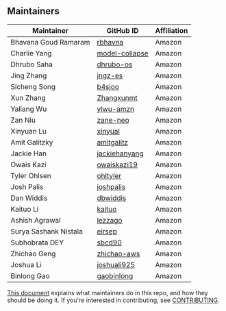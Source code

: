 ## Maintainers

| Maintainer            | GitHub ID                                           | Affiliation |
|-----------------------|-----------------------------------------------------|-------------|
| Bhavana Goud Ramaram  | [rbhavna](https://github.com/rbhavna)               | Amazon      |
| Charlie Yang          | [model-collapse](https://github.com/model-collapse) | Amazon      |
| Dhrubo Saha           | [dhrubo-os](https://github.com/dhrubo-os)           | Amazon      |
| Jing Zhang            | [jngz-es](https://github.com/jngz-es)               | Amazon      |
| Sicheng Song          | [b4sjoo](https://github.com/b4sjoo)                 | Amazon      |
| Xun Zhang             | [Zhangxunmt](https://github.com/Zhangxunmt)         | Amazon      |
| Yaliang Wu            | [ylwu-amzn](https://github.com/ylwu-amzn)           | Amazon      |
| Zan Niu               | [zane-neo](https://github.com/zane-neo)             | Amazon      |
| Xinyuan Lu            | [xinyual](https://github.com/xinyual)               | Amazon      |
| Amit Galitzky         | [amitgalitz](https://github.com/amitgalitz)         | Amazon      |
| Jackie Han            | [jackiehanyang](https://github.com/jackiehanyang)   | Amazon      |
| Owais Kazi            | [owaiskazi19](https://github.com/owaiskazi19)       | Amazon      |
| Tyler Ohlsen          | [ohltyler](https://github.com/ohltyler)             | Amazon      |
| Josh Palis            | [joshpalis](https://github.com/joshpalis)           | Amazon      |
| Dan Widdis            | [dbwiddis](https://github.com/dbwiddis)             | Amazon      |
| Kaituo Li             | [kaituo](https://github.com/kaituo)                 | Amazon      |
| Ashish Agrawal        | [lezzago](https://github.com/lezzago)               | Amazon      |
| Surya Sashank Nistala | [eirsep](https://github.com/eirsep)                 | Amazon      |
| Subhobrata DEY        | [sbcd90](https://github.com/sbcd90)                 | Amazon      |
| Zhichao Geng          | [zhichao-aws](https://github.com/zhichao-aws)       | Amazon      |
| Joshua Li             | [joshuali925](https://github.com/joshuali925)       | Amazon      |
| Binlong Gao           | [gaobinlong](https://github.com/gaobinlong)         | Amazon      |

[This document](https://github.com/opensearch-project/.github/blob/main/MAINTAINERS.md) explains what maintainers do in this repo, and how they should be doing it. If you're interested in contributing, see [CONTRIBUTING](CONTRIBUTING.md).
